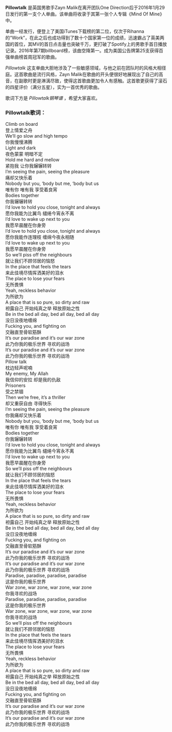 

**Pillowtalk** 是英国男歌手Zayn Malik在离开团队One
Direction后于2016年1月29日发行的第一支个人单曲。该单曲将收录于其第一张个人专辑《Mind Of Mine》中。

单曲一经发行，便登上了美国iTunes下载榜的第二位，仅次于Rihanna的“Work”，在此之后也成功得到了数十个国家第一位的成绩，迅速霸占了英美两国的首位，其MV的首日点击量也突破千万，更打破了Spotify上的男歌手首日播放记录。2016年第7期billboard榜，该曲空降第一。成为美国公告牌第25支获得百强单曲榜首周冠军的歌曲。

_Pillowtalk_ 这支单曲大胆地涉及了一些敏感领域，与他之前在团队时的风格大相径庭。这首歌曲是流行风格，Zayn
Malik在歌曲的开头便很好地展现出了自己的高音，在副歌时更是淋漓尽致，使得这首歌曲更加令人有感触。这首歌更获得了滚石的四星评价（满分五星），实为一首优秀的歌曲。

歌词下方是 _Pillowtalk钢琴谱_ ，希望大家喜欢。

### Pillowtalk歌词：

Climb on board  
登上情爱之舟  
We’ll go slow and high tempo  
你我慢慢沸腾  
Light and dark  
夜色蒙蒙 明暗不定  
Hold me hard and mellow  
紧抱我 让你我辗辗转转  
I’m seeing the pain, seeing the pleasure  
痛却又快乐着  
Nobody but you, ‘body but me, ‘body but us  
唯有你 唯有我 享受着良宵  
Bodies together  
你我辗辗转转  
I’d love to hold you close, tonight and always  
愿你我能为比翼鸟 缱绻今宵永不离  
I’d love to wake up next to you  
我愿早晨醒在你身旁  
I’d love to hold you close, tonight and always  
愿你我能作连理枝 缠绵今夜永相随  
I’d love to wake up next to you  
我愿早晨醒在你身旁  
So we’ll piss off the neighbours  
就让我们不顾邻居的恼怒  
In the place that feels the tears  
来此佳境尽情挥洒美好的泪水  
The place to lose your fears  
无所畏惧  
Yeah, reckless behavior  
为所欲为  
A place that is so pure, so dirty and raw  
袒露自己 开始纯真之举 释放原始之性  
Be in the bed all day, bed all day, bed all day  
没日没夜地缠绵  
Fucking you, and fighting on  
交融直至骨软筋酥  
It’s our paradise and it’s our war zone  
此乃你我的极乐世界 寻欢的战场  
It’s our paradise and it’s our war zone  
此乃你我的极乐世界 寻欢的战场  
Pillow talk  
枕边轻声呢喃  
My enemy, My Allah  
我信仰的安拉 却是我的仇敌  
Prisoners  
受之禁锢  
Then we’re free, it’s a thriller  
却又重获自由 寻得快乐  
I’m seeing the pain, seeing the pleasure  
你我痛却又快乐着  
Nobody but you, ‘body but me, ‘body but us  
唯有你 唯有我 享受着良宵  
Bodies together  
你我辗辗转转  
I’d love to hold you close, tonight and always  
愿你我能为比翼鸟 缱绻今宵永不离  
I’d love to wake up next to you  
我愿早晨醒在你身旁  
So we’ll piss off the neighbours  
就让我们不顾邻居的恼怒  
In the place that feels the tears  
来此佳境尽情挥洒美好的泪水  
The place to lose your fears  
无所畏惧  
Yeah, reckless behavior  
为所欲为  
A place that is so pure, so dirty and raw  
袒露自己 开始纯真之举 释放原始之性  
Be in the bed all day, bed all day, bed all day  
没日没夜地缠绵  
Fucking you, and fighting on  
交融直至骨软筋酥  
It’s our paradise and it’s our war zone  
此乃你我的极乐世界 寻欢的战场  
It’s our paradise and it’s our war zone  
此乃你我的极乐世界 寻欢的战场  
Paradise, paradise, paradise, paradise  
这是你我的极乐世界  
War zone, war zone, war zone, war zone  
你我寻欢的战场  
Paradise, paradise, paradise, paradise  
这是你我的极乐世界  
War zone, war zone, war zone, war zone  
你我寻欢的战场  
So we’ll piss off the neighbours  
就让我们不顾邻居的恼怒  
In the place that feels the tears  
来此佳境尽情挥洒美好的泪水  
The place to lose your fears  
无所畏惧  
Yeah, reckless behavior  
为所欲为  
A place that is so pure, so dirty and raw  
袒露自己 开始纯真之举 释放原始之性  
Be in the bed all day, bed all day, bed all day  
没日没夜地缠绵  
Fucking you, and fighting on  
交融直至骨软筋酥  
It’s our paradise and it’s our war zone  
此乃你我的极乐世界 寻欢的战场  
It’s our paradise and it’s our war zone  
此乃你我的极乐世界 寻欢的战场

